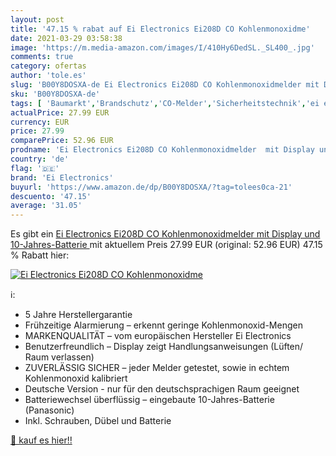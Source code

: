 ```yaml
---
layout: post
title: '47.15 % rabat auf Ei Electronics Ei208D CO Kohlenmonoxidme'
date: 2021-03-29 03:58:38
image: 'https://m.media-amazon.com/images/I/410Hy6DedSL._SL400_.jpg'
comments: true
category: ofertas
author: 'tole.es'
slug: 'B00Y8DOSXA-de Ei Electronics Ei208D CO Kohlenmonoxidmelder mit Display...'
sku: 'B00Y8DOSXA-de'
tags: [ 'Baumarkt','Brandschutz','CO-Melder','Sicherheitstechnik','ei electronics', ]
actualPrice: 27.99 EUR
currency: EUR
price: 27.99
comparePrice: 52.96 EUR
prodname: 'Ei Electronics Ei208D CO Kohlenmonoxidmelder  mit Display und 10-Jahres-Batterie '
country: 'de'
flag: '🇩🇪'
brand: 'Ei Electronics'
buyurl: 'https://www.amazon.de/dp/B00Y8DOSXA/?tag=tolees0ca-21'
descuento: '47.15'
average: '31.05'
---
```


Es gibt ein [Ei Electronics Ei208D CO Kohlenmonoxidmelder  mit Display und 10-Jahres-Batterie ](https://www.amazon.de/dp/B00Y8DOSXA/?tag=tolees0ca-21) mit aktuellem Preis 27.99 EUR (original: 52.96 EUR) 47.15 % Rabatt hier:

[![Ei Electronics Ei208D CO Kohlenmonoxidme](https://m.media-amazon.com/images/I/410Hy6DedSL._SL400_.jpg)](https://www.amazon.de/dp/B00Y8DOSXA/?tag=tolees0ca-21)

ℹ️:

- 5 Jahre Herstellergarantie
- Frühzeitige Alarmierung – erkennt geringe Kohlenmonoxid-Mengen
- MARKENQUALITÄT – vom europäischen Hersteller Ei Electronics
- Benutzerfreundlich – Display zeigt Handlungsanweisungen (Lüften/ Raum verlassen)
- ZUVERLÄSSIG SICHER – jeder Melder getestet, sowie in echtem Kohlenmonoxid kalibriert
- Deutsche Version - nur für den deutschsprachigen Raum geeignet
- Batteriewechsel überflüssig – eingebaute 10-Jahres-Batterie (Panasonic)
- Inkl. Schrauben, Dübel und Batterie

[🛒 kauf es hier!!](https://www.amazon.de/dp/B00Y8DOSXA/?tag=tolees0ca-21)
